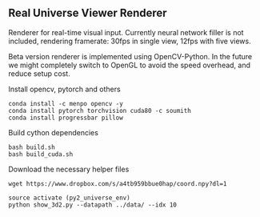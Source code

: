 ## Real Universe Viewer Renderer

Renderer for real-time visual input. Currently neural network filler is not included, rendering framerate: 30fps in single view, 12fps with five views.

Beta version renderer is implemented using OpenCV-Python. In the future we might completely switch to OpenGL to avoid the speed overhead, and reduce setup cost.

Install opencv, pytorch and others
```shell
conda install -c menpo opencv -y
conda install pytorch torchvision cuda80 -c soumith
conda install progressbar pillow
```

Build cython dependencies
```shell
bash build.sh
bash build_cuda.sh
```

Download the necessary helper files
```shell
wget https://www.dropbox.com/s/a4tb959bbue0hap/coord.npy?dl=1
```

```
source activate (py2_universe_env)
python show_3d2.py --datapath ../data/ --idx 10
```